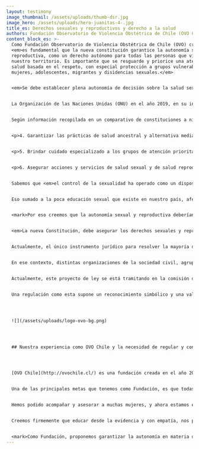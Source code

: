 ```yaml
---
layout: testimony
image_thumbnail: /assets/uploads/thumb-dsr.jpg
image_hero: /assets/uploads/hero-juanitas-4-.jpg
title_es: Derechos sexuales y reproductivos y derecho a la salud
authors: Fundación Observatorio de Violencia Obstétrica de Chile (OVO Chile)
content_block_es: >-
  Como Fundación Observatorio de Violencia Obstétrica de Chile (OVO) creemos que
  <em>es fundamental que la nueva constitución garantice la autonomía sexual y
  reproductiva, como un derecho autónomo para todas las personas que viven en
  nuestro territorio. Es importante que se resguarde y priorice una atención de
  salud basada en el respeto, con especial protección a grupos vulnerables, como
  mujeres, adolescentes, migrantes y disidencias sexuales.</em>


  <em>Se debe establecer plena autonomía de decisión sobre la salud sexual y reproductiva tanto para mujeres y disidencias,</em> incluyendo una atención respetuosa y humanizada en las etapas de gestación, parto, puerperio y aborto. Junto con ello se debe considerar y resguardar que la maternidad sea una elección consciente y no impuesta, <em>pues la maternidad será deseada o no será.</em>


  La Organización de las Naciones Unidas (ONU) en el año 2019, en su informe acerca de un enfoque basado en los derechos humanos del maltrato y la violencia contra la mujer en los servicios de salud reproductiva, con especial hincapié en la atención del parto y la violencia obstétrica, instó a los estados a hacerse cargo de este tipo de violencia contra la mujer, tan normalizado, para darle una solución en el corto plazo. Por eso creemos que es fundamental que la nueva Constitución garantice educación sexual y autonomía para todos y todas.


  Según información recopilada en un comparativo de constituciones a nivel mundial, realizado por la [Biblioteca del Congreso](https://www.bcn.cl/procesoconstituyente/comparadordeconstituciones/concepto/health/comparar), <em>la única Constitución del mundo que incluye el concepto de salud sexual y reproductiva es la de Ecuador del año 2008.</em> Ésta señala en el ámbito de Derecho a la Salud, que <cite>el Estado garantizará este derecho mediante políticas económicas, sociales, culturales, educativas y ambientales; y el acceso permanente, oportuno y sin exclusión a programas, acciones y servicios de promoción y atención integral de salud, salud sexual y salud reproductiva.</cite>  Además, en el Artículo 363 en los puntos 4, 5 y 6 aborda lo siguiente, que nos parece muy atingente y creemos que se debería incluir en la constitución chilena:


  <p>4. Garantizar las prácticas de salud ancestral y alternativa mediante el reconocimiento, respeto y promoción del uso de sus conocimientos, medicinas e instrumentos.</p>


  <p>5. Brindar cuidado especializado a los grupos de atención prioritaria establecidos en la Constitución.</p>


  <p>6. Asegurar acciones y servicios de salud sexual y de salud reproductiva, y garantizar la salud integral y la vida de las mujeres, en especial durante el embarazo, parto y postparto.</p>


  Sabemos que <em>el control de la sexualidad ha operado como un dispositivo histórico de dominación hacia las mujeres, al no permitirles decidir sobre su propio cuerpo,</em> cuestión que podemos ver, por ejemplo, en los osbtáculos para garantizar el aborto libre o las barreras históricas de acceso a metodos de anticoncepción, lo que se ha agravado con la pandemia.


  Eso sumado a la poca educación sexual que existe en nuestro país, afectan de sobremanera el poder de las mujeres y disidencias de decidir sobre sus cuerpos, el primer territorio que gobernamos.


  <mark>Por eso creemos que la autonomía sexual y reproductiva deberían ser garantizadas por la constitución, reconociendo además la diversidad existente en nuestro país. Es importante, en este sentido, que junto con ella se incluyan también ciertos principios y garantías como la igualdad y la no discriminación en cuanto al género y una educación no sexista, de la mano del derecho a las mujeres de una vida libre de violencia, incluyendo dentro de éstas aquella que ocurre en la atención gineco-obstétrica, donde se debe respetar ante todo, el poder de decisión y autonomía de cada ser humano.</mark>


  <em>La nueva Constitución, debe asegurar los derechos sexuales y reproductivos de las mujeres, la autonomía y voluntad en las decisiones que se tengan que tomar durante las distintas etapas del ciclo reproductivo y sexual, además de garantizar un trato digno en toda atención de salud, sumando el respetar las prácticas ancestrales de los pueblos originarios, protegiendo la tradición y cultura de distintas formas de nacer.</em>


  Actualmente, el único instrumento jurídico para resolver la mayoría de los casos de violencia gineco obstétrica en Chile es la ley de derechos y deberes del paciente, la cual es absolutamente insuficiente, porque al tener un enfoque general, no se hace cargo de manera adecuada de esta forma de violencia en toda su extensión y con todos sus matices.


  En ese contexto, distintas organizaciones de la sociedad civil, agrupadas en la Mesa de Parto Respetado y la Coordinadora por los derechos del nacimiento, junto la diputada del Frente Amplio, Claudia Mix, impulsamos el proyecto de [Ley Adriana](https://www.camara.cl/verDoc.aspx?prmTipo=SIAL&prmID=43268&formato=pdf), que nace por la experiencia de Adriana Palacios, quien en 2017, en Alto Hospicio, sufrió violencia obstétrica y una serie de negligencias médicas que provocaron que su hija Trinidad, naciera sin vida.


  Actualmente, este proyecto de ley se está tramitando en la comisión de Mujeres y Equidad de Género de la Cámara de Diputados y Diputadas, <em>y tiene como fundamentos el regular, garantizar y promover los derechos de la mujer y persona gestante, del recién nacido y de su acompañante, durante todo el proceso de gestación, preparto, parto y postparto y aborto, además de abordar la violencia gineco-obstétrica.</em>


  Una regulación como esta supone un reconocimiento simbólico y una validación social de los miles de testimonios y experiencias de mujeres que han sido violentadas en sus partos en nuestro país, sin embargo no es suficiente. <em>Necesitamos que además de la regulación legal, exista en Chile un reconocimiento de rango Constitucional que posibilite la promoción y resguardo efectivo de los derechos de las mujeres y personas gestantes a la luz de lo que existe a nivel internacional.</em>




  ![](/assets/uploads/logo-ovo-bg.png)




  ## Nuestra experiencia como OVO Chile y la necesidad de regular y consagrar a nivel Constitucional los derechos sexuales y reproductivos.




  [OVO Chile](http://ovochile.cl/) es una fundación creada en el año 2017, que busca educar en temas relacionados al nacimiento en nuestro país y América Latina. Dentro de los objetivos centrales de la institución, está el entregar información actualizada sobre el nacimiento con el fin de prevenir casos de violencia obstétrica, brindar acompañamiento psicológico y jurídico a mujeres que hayan sufrido este tipo de violencia.


  Una de las principales metas que tenemos como Fundación, es que todas las mujeres y personas gestantes puedan vivir la experiencia del nacimiento de manera positiva y segura. En OVO recibimos múltiples consultas por experiencias de parto en donde mujeres y sus familias, señalan de haber sido víctimas de violencia obstétrica.


  Hemos podido acompañar y asesorar a muchas mujeres, y ahora estamos enfocados en difundir formaciones académicas para educar y capacitar a los actores que participan activamente de las gestaciones en distintos niveles de salud.


  Creemos firmemente que educar desde la evidencia y con empatía, nos permitirá contar con actores que se involucren con una mirada respetuosa en torno al nacimiento en Chile, pero también sabemos que el gran cambio que se necesita requiere de la participación activa del Estado.


  <mark>Como Fundación, proponemos garantizar la autonomía en materia de derechos sexuales y reproductivos, el poder de decisión y sobre todo erradicar toda forma de violencia contra las mujeres. Casos de trato deshumanizado en momentos de alta vulnerabilidad por dolor o falta de información, exceso de medicalización no justificada, patologización de procesos naturales del ciclo sexual y de la gestación, son formas de infantilización de la mujer y sobre todo son tipos de vulneración a los derechos de las mujeres y personas gestantes, pues niegan la autonomía sobre el propio cuerpo y sus deseos reproductivos.<m/mark> Lamentablemente, no se trata de casos aislados, por lo que un cambio real requiere del esfuerzo de todos, pero sobre todo requiere de acciones concretas por parte del Estado, siendo su reconocimiento a nivel Constitucional, un paso absolutamente necesario.
---
```

